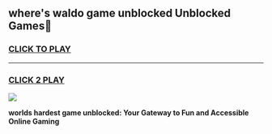 
## where's waldo game unblocked Unblocked Games👋
<h3>
<a href="https://premium.freeplayer.one?title=where's_waldo_game_unblocked&ref=16F">CLICK TO PLAY</a></h3>
<hr>

<h3>
<a href="https://premium.freeplayer.one?title=where's_waldo_game_unblocked&ref=16F">CLICK 2 PLAY</a>
  
</h3>

<a href="https://premium.freeplayer.one?title=where's_waldo_game_unblocked&ref=16F/"><img src="https://clearcache.store/games.png"></a>


**worlds hardest game unblocked: Your Gateway to Fun and Accessible Online Gaming**
